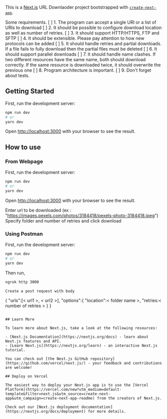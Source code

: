 This is a [Next.js](https://nextjs.org/) URL Downlaoder project bootstrapped with [`create-next-app`](https://github.com/vercel/next.js/tree/canary/packages/create-next-app).

Some requirements.
[ ] 1. The program can accept a single URI or a list of URIs to download 
[ ] 2. It should be possible to configure download location as well as number of retries.
[ ] 3. It should support HTTP/HTTPS, FTP and SFTP 
[ ] 4. It should be extensible. Please pay attention to how new protocols can be added
[ ] 5. It should handle retries and partial downloads. If a file fails to fully download then the partial files must be deleted
[ ] 6. It should support parallel downloads 
[ ] 7. It should handle name clashes. If two different resources have the same name, both should download correctly. If the same resource is downloaded twice, it should overwrite the previous one
[ ] 8. Program architecture is important.
[ ] 9. Don't forget about tests.

## Getting Started

First, run the development server:

```bash
npm run dev
# or
yarn dev
```

Open [http://localhost:3000](http://localhost:3000) with your browser to see the result.

## How to use
### From Webpage

First, run the development server:

```bash
npm run dev
# or
yarn dev
```

Open [http://localhost:3000](http://localhost:3000) with your browser to see the result.

Enter url to be downloaded (ex : "https://images.pexels.com/photos/3184418/pexels-photo-3184418.jpeg")
Specify folder and number of retries and click download

### Using Postman

First, run the development server:

```bash
npm run dev
# or
yarn dev
```

Then run,

```bash
ngrok http 3000

Create a post request with body
```
{
    "urls":[< url1 >, < url2 >],
    "options":{
        "location":< folder name >,
        "retries:< number of retries >
    }
}

```

## Learn More

To learn more about Next.js, take a look at the following resources:

- [Next.js Documentation](https://nextjs.org/docs) - learn about Next.js features and API.
- [Learn Next.js](https://nextjs.org/learn) - an interactive Next.js tutorial.

You can check out [the Next.js GitHub repository](https://github.com/vercel/next.js/) - your feedback and contributions are welcome!

## Deploy on Vercel

The easiest way to deploy your Next.js app is to use the [Vercel Platform](https://vercel.com/new?utm_medium=default-template&filter=next.js&utm_source=create-next-app&utm_campaign=create-next-app-readme) from the creators of Next.js.

Check out our [Next.js deployment documentation](https://nextjs.org/docs/deployment) for more details.
